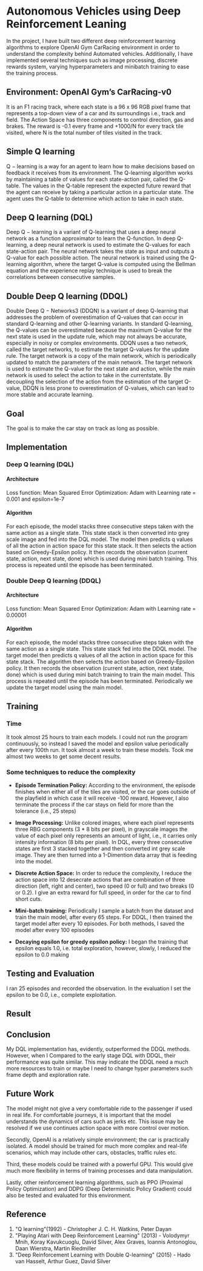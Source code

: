 # Autonomous Vehicles using Deep Reinforcement Leaning
In the project, I have built two different deep reinforcement learning algorithms to explore OpenAI Gym CarRacing environment in order to understand the complexity behind Automated vehicles. Additionally, I have implemented several techniques such as image processing, discrete rewards system, varying hyperparameters and minibatch training to ease the training process. 

## Environment: OpenAI Gym’s CarRacing-v0 
It is an F1 racing track, where each state is a 96 x 96 RGB pixel frame that represents a top-down view of a car and its surroundings i.e., track and field. The Action Space has three components to control direction, gas and brakes. The reward is -0.1 every frame and +1000/N for every track tile visited, where N is the total number of tiles visited in the track. 

## Simple Q learning 
Q − learning is a way for an agent to learn how to make decisions based on feedback it receives from its environment. The Q-learning algorithm works by maintaining a table of values for each state-action pair, called the Q-table. The values in the Q-table represent the expected future reward that the agent can receive by taking a particular action in a particular state. The agent uses the Q-table to determine which action to take in each state. 

## Deep Q learning (DQL) 
Deep Q − learning is a variant of Q-learning that uses a deep neural network as a function approximator to learn the Q-function. In deep Q-learning, a deep neural network is used to estimate the Q-values for each state-action pair. The neural network takes the state as input and outputs a Q-value for each possible action. The neural network is trained using the Q-learning algorithm, where the target Q-value is computed using the Bellman equation and the experience replay technique is used to break the correlations between consecutive samples. 

## Double Deep Q learning (DDQL) 
Double Deep Q − Networks3 (DDQN) is a variant of deep Q-learning that addresses the problem of overestimation of Q-values that can occur in standard Q-learning and other Q-learning variants. In standard Q-learning, the Q-values can be overestimated because the maximum Q-value for the next state is used in the update rule, which may not always be accurate, especially in noisy or complex environments. DDQN uses a two network, called the target networks, to estimate the target Q-values for the update rule. The target network is a copy of the main network, which is periodically updated to match the parameters of the main network. The target network is used to estimate the Q-value for the next state and action, while the main network is used to select the action to take in the currentstate. By decoupling the selection of the action from the estimation of the target Q-value, DDQN is less prone to overestimation of Q-values, which can lead to more stable and accurate learning. 

## Goal 
The goal is to make the car stay on track as long as possible. 

## Implementation  
### Deep Q learning (DQL) 
#### Architecture 
Loss function: Mean Squared Error Optimization: Adam with Learning rate = 0.001 and epsilon=1e-7 
#### Algorithm 
For each episode, the model stacks three consecutive steps taken with the same action as a single state. This state stack is then converted into grey scale image and fed into the DQL model. The model then predicts q values of all the action in action space for this state stack. It then selects the action based on Greedy-Epsilon policy. It then records the observation (current state, action, next state, done) which is used during mini batch training. This process is repeated until the episode has been terminated. 

### Double Deep Q learning (DDQL) 
#### Architecture 
Loss function: Mean Squared Error Optimization: Adam with Learning rate = 0.00001 
#### Algorithm 
For each episode, the model stacks three consecutive steps taken with the same action as a single state. This state stack fed into the DDQL model. The target model then predicts q values of all the action in action space for this state stack. The algorithm then selects the action based on Greedy-Epsilon policy. It then records the observation (current state, action, next state, done) which is used during mini batch training to train the main model. This process is repeated until the episode has been terminated. Periodically we update the target model using the main model.  

## Training 
### Time 
It took almost 25 hours to train each models. I could not run the program continuously, so instead I saved the model and epsilon value periodically after every 100th run. It took almost a week to train these models. Took me almost two weeks to get some decent results. 

### Some techniques to reduce the complexity 
- **Episode Termination Policy:** According to the environment, the episode finishes when either all of the tiles are visited, or the car goes outside of the playfield in which case it will receive -100 reward. However, I also terminate the process if the car stays on field for more than the tolerance (i.e., 25 steps) 

- **Image Processing:** Unlike colored images, where each pixel represents three RBG components (3 * 8 bits per pixel), in grayscale images the value of each pixel only represents an amount of light, i.e., it carries only intensity information (8 bits per pixel). In DQL, every three consecutive states are first 3 stacked together and then converted int grey scale image. They are then turned into a 1-Dimention data array that is feeding into the model. 

- **Discrete Action Space:** In order to reduce the complexity, I reduce the action space into 12 desecrate actions that are combination of three direction (left, right and center), two speed (0 or full) and two breaks (0 or 0.2). I give an extra reward for full speed, in order for the car to find short cuts. 

- **Mini-batch training:** Periodically I sample a batch from the dataset and train the main model, after every 65 steps. For DDQL, I then trained the target model after every 10 episodes. For both methods, I saved the model after every 100 episodes 

- **Decaying epsilon for greedy epsilon policy:** I began the training that epsilon equals 1.0, i.e. total exploration, however, slowly, I reduced the epsilon to 0.0 making 

## Testing and Evaluation 
I ran 25 episodes and recorded the observation. In the evaluation I set the epsilon to be 0.0, i.e., complete exploitation. 

## Result 

## Conclusion  
My DQL implementation has, evidently, outperformed the DDQL methods. However, when I Compared to the early stage DQL with DDQL, their performance was quite similar. This may indicate the DDQL need a much more resources to train or maybe I need to change hyper parameters such frame depth and exploration rate. 

## Future Work 
The model might not give a very comfortable ride to the passenger if used in real life. For comfortable journeys, it is important that the model understands the dynamics of cars such as jerks etc. This issue may be resolved if we use continues action space with more control over motion. 

Secondly, OpenAI is a relatively simple environment; the car is practically isolated. A model should be trained for much more complex and real-life scenarios, which may include other cars, obstacles, traffic rules etc. 

Third, these models could be trained with a powerful GPU. This would give much more flexibility in terms of training processes and data manipulation. 

Lastly, other reinforcement learning algorithms, such as PPO (Proximal Policy Optimization) and DDPG (Deep Deterministic Policy Gradient) could also be tested and evaluated for this environment. 

## Reference  
1. "Q learning"(1992) - Christopher J. C. H. Watkins, Peter Dayan 
2. "Playing Atari with Deep Reinforcement Learning" (2013) - Volodymyr Mnih, Koray Kavukcuoglu, David Silver, Alex Graves, Ioannis Antonoglou, Daan Wierstra, Martin Riedmiller 
3. "Deep Reinforcement Learning with Double Q-learning" (2015) - Hado van Hasselt, Arthur Guez, David Silver 
